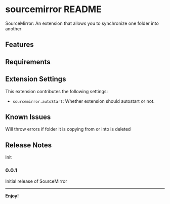 # sourcemirror README

SourceMirror: An extension that allows you to synchronize one folder into another

## Features



## Requirements


## Extension Settings

This extension contributes the following settings:

* `sourcemirror.autoStart`: Whether extension should autostart or not.

## Known Issues

Will throw errors if folder it is copying from or into is deleted

## Release Notes

Init

### 0.0.1

Initial release of SourceMirror


---


**Enjoy!**
